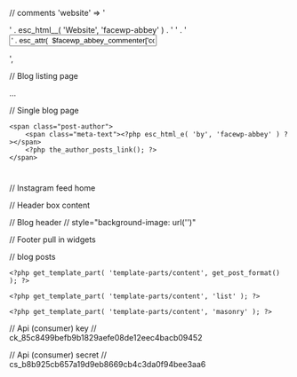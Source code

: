 // comments
'website'  => '<p class="col-md-4 comment-form-website"><label for="website">' . esc_html__( 'Website', 'facewp-abbey' ) . '</label> ' .
            '<input id="website" name="website" type="text" value="' . esc_attr(  $facewp_abbey_commenter['comment_author_url'] ) . '" size="30"/></p>',

// Blog listing page
<p><?php echo substr(wp_strip_all_tags( get_the_content() ),0,100); ?>...</p>


// Single blog page
<!-- <?php if ( ! is_single() ) : ?>
    <a href="<?php echo get_permalink(); ?>" class="post-img">
<?php endif; ?>
<picture class="<?php if ( is_single() ) echo 'post-img'; ?>">
    <?php if ( is_single() ) : ?>
        <?php the_post_thumbnail( 'facewp-abbey-full-thumb' ); ?>
    <?php else : ?>
        <?php the_post_thumbnail( 'full-thumb' ); ?>
    <?php endif; ?>
</picture>
<?php if ( ! is_single() ) : ?>
    </a>
<?php endif; ?> -->


<?php facewp_abbey_post_pagination(); ?>


<?php if ( ! $facewp_abbey_hide_author ) { ?>
    <span class="post-author">
        <span class="meta-text"><?php esc_html_e( 'by', 'facewp-abbey' ) ?></span>
        <?php the_author_posts_link(); ?>
    </span>
<?php } ?>

<?php facewp_abbey_entry_author(); ?>

<div class="archive-box" style="background-image: url('<?php echo esc_url( $facewp_abbey_big_title_img ); ?>')">
    <div class="container">
        <div class="row">
            <div class="col-xs-12">
                <h1 class="page-title"><?php echo '' . Kirki::get_option( 'facewp', 'post_single_title' ); ?></h1>
                <h1 class="page-title"><?php the_title();?></h1>
            </div>
        </div>
    </div>
</div>

// Instagram feed home
      <?php dynamic_sidebar('Home Page Instagram Feed');?>

// Header box content
<div class="container main-content <?php echo esc_attr( facewp_abbey_get_page_layout() ); ?>">

// Blog header
// style="background-image: url('<?php echo esc_url( $facewp_abbey_big_title_img ); ?>')"
<!-- <div class="container">
    <div class="row">
        <div class="col-xs-12">
            <h1 class="page-title"><?php echo '' . Kirki::get_option( 'facewp', 'post_single_title' ); ?></h1>
        </div>
    </div>
</div> -->

// Footer pull in widgets
<?php require_once( get_template_directory() . '/footer/' . Kirki::get_option( 'facewp', 'footer_type' ) . '.php' ); ?>

// blog posts
<?php if ( $facewp_abbey_post_layout == 'full' ) : ?>

    <?php get_template_part( 'template-parts/content', get_post_format() ); ?>

<?php elseif ( $facewp_abbey_post_layout == 'list' ) : ?>

    <?php get_template_part( 'template-parts/content', 'list' ); ?>

<?php elseif ( $facewp_abbey_post_layout == 'masonry' ) : ?>

    <?php get_template_part( 'template-parts/content', 'masonry' ); ?>

<?php endif; ?>

// Api (consumer) key
// ck_85c8499befb9b1829aefe08de12eec4bacb09452

// Api (consumer) secret
// cs_b8b925cb657a19d9eb8669cb4c3da0f94bee3aa6
